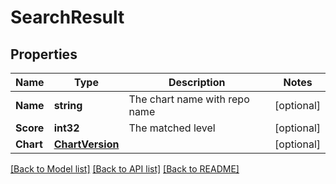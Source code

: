 # SearchResult

## Properties

Name | Type | Description | Notes
------------ | ------------- | ------------- | -------------
**Name** | **string** | The chart name with repo name | [optional] 
**Score** | **int32** | The matched level | [optional] 
**Chart** | [**ChartVersion**](ChartVersion.md) |  | [optional] 

[[Back to Model list]](../README.md#documentation-for-models) [[Back to API list]](../README.md#documentation-for-api-endpoints) [[Back to README]](../README.md)


